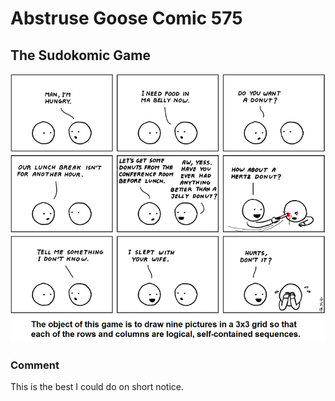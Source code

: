 # Abstruse Goose Comic 575
## The Sudokomic Game

![image](another_fun_game_is_comic_tac_toe.png)
### Comment
This is the best I could do on short notice.
